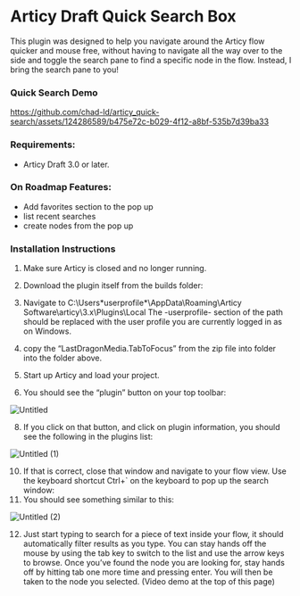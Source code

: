 # Articy Draft Quick Search Box
This plugin was designed to help you navigate around the Articy flow quicker and mouse free, without having to navigate all the way over to the side and toggle the search pane to find a specific node in the flow. Instead, I bring the search pane to you! 

### Quick Search Demo


https://github.com/chad-ld/articy_quick-search/assets/124286589/b475e72c-b029-4f12-a8bf-535b7d39ba33


### Requirements:

- Articy Draft 3.0 or later.

### On Roadmap Features:

- Add favorites section to the pop up
- list recent searches
- create nodes from the pop up

### Installation Instructions

1. Make sure Articy is closed and no longer running. 
2. Download the plugin itself from the builds folder:
    
3. Navigate to C:\Users\*userprofile*\AppData\Roaming\Articy Software\articy\3.x\Plugins\Local
The -userprofile- section of the path should be replaced with the user profile you are currently logged in as on Windows.
4. copy the “LastDragonMedia.TabToFocus” from the zip file into folder into the folder above. 
5. Start up Articy and load your project. 
6. You should see the “plugin” button on your top toolbar:

![Untitled](https://github.com/chad-ld/articy_quick-search/assets/124286589/b6e26b86-2750-4091-8a73-ff4292b35ddb)

8. If you click on that button, and click on plugin information, you should see the following in the plugins list:

![Untitled (1)](https://github.com/chad-ld/articy_quick-search/assets/124286589/2b7f40f2-0b08-4e0a-92a8-b5736ae4ca4c)  

10. If that is correct, close that window and navigate to your flow view. Use the keyboard shortcut Ctrl+` on the keyboard to pop up the search window:
11. You should see something similar to this:

![Untitled (2)](https://github.com/chad-ld/articy_quick-search/assets/124286589/5876544a-0481-42e4-9b74-8213499e7281)

12. Just start typing to search for a piece of text inside your flow, it should automatically filter results as you type. You can stay hands off the mouse by using the tab key to switch to the list and use the arrow keys to browse. Once you’ve found the node you are looking for, stay hands off by hitting tab one more time and pressing enter. You will then be taken to the node you selected. (Video demo at the top of this page)
